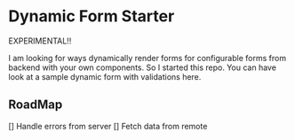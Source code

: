# Dynamic Form Starter

EXPERIMENTAL!! 

I am looking for ways dynamically render forms for configurable forms from backend with your own components. So I started this repo. You can have look at a sample dynamic form with validations here.

## RoadMap

[] Handle errors from server
[] Fetch data from remote


